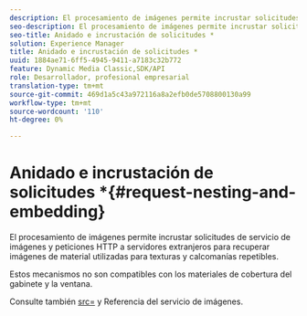 ```yaml
---
description: El procesamiento de imágenes permite incrustar solicitudes de servicio de imágenes y peticiones HTTP a servidores extranjeros para recuperar imágenes de material utilizadas para texturas y calcomanías repetibles.
seo-description: El procesamiento de imágenes permite incrustar solicitudes de servicio de imágenes y peticiones HTTP a servidores extranjeros para recuperar imágenes de material utilizadas para texturas y calcomanías repetibles.
seo-title: Anidado e incrustación de solicitudes *
solution: Experience Manager
title: Anidado e incrustación de solicitudes *
uuid: 1884ae71-6ff5-4945-9411-a7183c32b772
feature: Dynamic Media Classic,SDK/API
role: Desarrollador, profesional empresarial
translation-type: tm+mt
source-git-commit: 469d1a5c43a972116a8a2efb0de5708800130a99
workflow-type: tm+mt
source-wordcount: '110'
ht-degree: 0%

---
```



# Anidado e incrustación de solicitudes *{#request-nesting-and-embedding}

El procesamiento de imágenes permite incrustar solicitudes de servicio de imágenes y peticiones HTTP a servidores extranjeros para recuperar imágenes de material utilizadas para texturas y calcomanías repetibles.

Estos mecanismos no son compatibles con los materiales de cobertura del gabinete y la ventana.

Consulte también [src=](../../../../../../ir-api/http-protocol/image-rendering-api-ref/c-ir-http-protocol-ref/c-ir-http-protocol-command-reference/r-ir-src.md#reference-62c98abad22149d68d405ed6aaff8272) y Referencia del servicio de imágenes.
